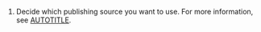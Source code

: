 1. Decide which publishing source you want to use. For more information, see [AUTOTITLE](/pages/getting-started-with-github-pages/configuring-a-publishing-source-for-your-github-pages-site).
